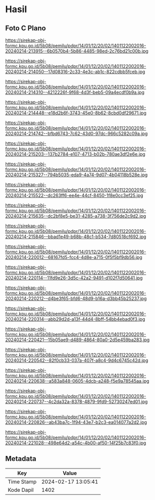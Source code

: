 # Hasil

## Foto C Plano

https://sirekap-obj-formc.kpu.go.id/5b08/pemilu/pdpr/14/01/12/20/02/1401122002016-20240214-213915--6b0570b4-5b86-4485-98ed-2c76bd21c00b.jpg

https://sirekap-obj-formc.kpu.go.id/5b08/pemilu/pdpr/14/01/12/20/02/1401122002016-20240214-214050--17d08316-2c33-4e3c-ab1c-822cdbb5fceb.jpg

https://sirekap-obj-formc.kpu.go.id/5b08/pemilu/pdpr/14/01/12/20/02/1401122002016-20240214-214310--4212226f-9f68-4d3f-beb5-09a4ecdf0b9a.jpg

https://sirekap-obj-formc.kpu.go.id/5b08/pemilu/pdpr/14/01/12/20/02/1401122002016-20240214-214448--e18d2b6f-3743-45e0-8b62-8cbd0df29671.jpg

https://sirekap-obj-formc.kpu.go.id/5b08/pemilu/pdpr/14/01/12/20/02/1401122002016-20240214-214742--bfbd6743-7c62-43d0-97dc-966c5282c09a.jpg

https://sirekap-obj-formc.kpu.go.id/5b08/pemilu/pdpr/14/01/12/20/02/1401122002016-20240214-215203--137b2784-e107-4713-b02b-780ae3df2e6e.jpg

https://sirekap-obj-formc.kpu.go.id/5b08/pemilu/pdpr/14/01/12/20/02/1401122002016-20240214-215327--794b5035-eda9-4a74-9d07-4b04118b528e.jpg

https://sirekap-obj-formc.kpu.go.id/5b08/pemilu/pdpr/14/01/12/20/02/1401122002016-20240214-215522--dc263ff6-ee4e-44cf-8450-1f8e0cc3ef25.jpg

https://sirekap-obj-formc.kpu.go.id/5b08/pemilu/pdpr/14/01/12/20/02/1401122002016-20240214-215635--dc2bf8e5-be31-4285-a738-3f756de2c9d2.jpg

https://sirekap-obj-formc.kpu.go.id/5b08/pemilu/pdpr/14/01/12/20/02/1401122002016-20240214-215846--bbad1e49-b68b-48c1-b534-7d80518cf692.jpg

https://sirekap-obj-formc.kpu.go.id/5b08/pemilu/pdpr/14/01/12/20/02/1401122002016-20240214-220012--68167fd5-fcc4-4d8e-a715-0f5f5bf9db56.jpg

https://sirekap-obj-formc.kpu.go.id/5b08/pemilu/pdpr/14/01/12/20/02/1401122002016-20240214-220114--11fd9e26-3d5c-42a2-9491-d102f7d50641.jpg

https://sirekap-obj-formc.kpu.go.id/5b08/pemilu/pdpr/14/01/12/20/02/1401122002016-20240214-220212--d4be3f65-bfd6-48d9-b16a-d3bb45b25237.jpg

https://sirekap-obj-formc.kpu.go.id/5b08/pemilu/pdpr/14/01/12/20/02/1401122002016-20240214-220314--abb29d2d-a13f-44d4-8bff-54bb4ebad0f3.jpg

https://sirekap-obj-formc.kpu.go.id/5b08/pemilu/pdpr/14/01/12/20/02/1401122002016-20240214-220421--15b05ae9-d489-4864-80a0-2d5e459ba283.jpg

https://sirekap-obj-formc.kpu.go.id/5b08/pemilu/pdpr/14/01/12/20/02/1401122002016-20240214-220542--82f0cb33-037a-407f-a8c4-9d4c6745c42d.jpg

https://sirekap-obj-formc.kpu.go.id/5b08/pemilu/pdpr/14/01/12/20/02/1401122002016-20240214-220638--a583a848-0605-4dcb-a248-f5e9a78545aa.jpg

https://sirekap-obj-formc.kpu.go.id/5b08/pemilu/pdpr/14/01/12/20/02/1401122002016-20240214-220737--4c2da32a-8378-4879-9fd9-52730247ed01.jpg

https://sirekap-obj-formc.kpu.go.id/5b08/pemilu/pdpr/14/01/12/20/02/1401122002016-20240214-220826--ab43ba7c-1f94-43e7-b2c3-ea014077a2d2.jpg

https://sirekap-obj-formc.kpu.go.id/5b08/pemilu/pdpr/14/01/12/20/02/1401122002016-20240214-221028--498e64d2-a54c-4b00-af50-14f25b7c83f0.jpg


## Metadata

| Key        | Value               |
| ---------- | ------------------- |
| Time Stamp | 2024-02-17 13:05:41 |
| Kode Dapil | 1402                |



